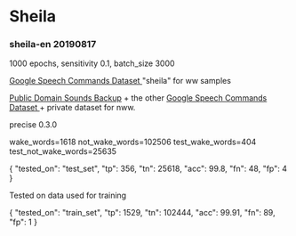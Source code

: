 # Sheila

### sheila-en 20190817

1000 epochs, sensitivity 0.1, batch_size 3000

[Google Speech Commands Dataset ](https://ai.googleblog.com/2017/08/launching-speech-commands-dataset.html) "sheila" for ww samples

[Public Domain Sounds Backup](http://pdsounds.tuxfamily.org/) + the other [Google Speech Commands Dataset ](https://ai.googleblog.com/2017/08/launching-speech-commands-dataset.html) + private dataset for nww.

precise 0.3.0

wake_words=1618 not_wake_words=102506 test_wake_words=404 test_not_wake_words=25635

{
    "tested_on": "test_set",
    "tp": 356,
    "tn": 25618,
    "acc": 99.8,
    "fn": 48,
    "fp": 4
}

Tested on data used for training

{
    "tested_on": "train_set",
    "tp": 1529,
    "tn": 102444,
    "acc": 99.91,
    "fn": 89,
    "fp": 1
}